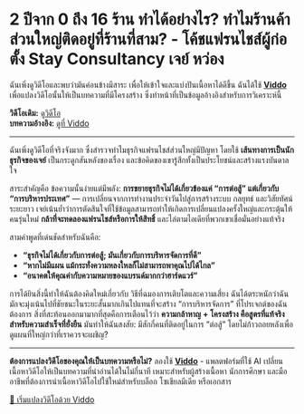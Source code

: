 # 2 ปีจาก 0 ถึง 16 ร้าน ทำได้อย่างไร? ทำไมร้านค้าส่วนใหญ่ติดอยู่ที่ร้านที่สาม? - โค้ชแฟรนไชส์ผู้ก่อตั้ง Stay Consultancy เจย์ หว่อง

ฉันเพิ่งดูวิดีโอและพบว่ามันค่อนข้างมีสาระ เพื่อให้เข้าใจและแบ่งปันเนื้อหาได้ดีขึ้น ฉันได้ใช้ **[Viddo](https://viddo.pro/)** เพื่อแปลงวิดีโอนั้นให้เป็นบทความที่มีโครงสร้าง ซึ่งทำหน้าที่เป็นข้อมูลอ้างอิงสำหรับการวิเคราะห์นี้

**วิดีโอเดิม:** [ดูวิดีโอ](https://www.youtube.com/watch?v=1imQyLqFP2o)  
**บทความอ้างอิง:** [ดูที่ Viddo](https://viddo.pro/zh/video-result/2717512d-aba4-471f-9987-c53abd30afb8)

---

ฉันเพิ่งดูวิดีโอที่จริงจังมาก ซึ่งสำรวจทำไมธุรกิจแฟรนไชส์ส่วนใหญ่มีปัญหา โดยใช้ **เส้นทางการเป็นนักธุรกิจของเจย์** เป็นกระดูกสันหลังของเรื่อง และข้อคิดของเขารู้สึกทั้งเป็นประโยชน์และสร้างแรงบันดาลใจ

สาระสำคัญคือ ข้อความนั้นง่ายแต่มีพลัง: **การขยายธุรกิจไม่ได้เกี่ยวข้องแค่ “การต่อสู้” แต่เกี่ยวกับ “การบริหารประเทศ”** — การเปลี่ยนจากการทำงานประจำวันไปสู่การสร้างระบบ กลยุทธ์ และวิสัยทัศน์ระยะยาว เจย์เน้นย้ำว่าการตัดสินใจที่ใช้ข้อมูลสามารถทำให้เกิดการเปลี่ยนแปลงครั้งใหญ่และกระตุ้นให้คนรุ่นใหม่ **กล้าที่จะทดลองแฟรนไชส์หรือการให้สิทธิ์** และไล่ตามไอเดียที่พวกเขาเชื่อมั่นอย่างแท้จริง

สามคำพูดที่เด่นชัดสำหรับฉันคือ:  
- **“ธุรกิจไม่ได้เกี่ยวกับการต่อสู้; มันเกี่ยวกับการบริหารจัดการที่ดี”**  
- **“หากไม่มีแผน แม้กระทั่งความหลงใหลก็ไม่สามารถพาคุณไปได้ไกล”**  
- **“อนาคตให้คุณค่ากับความหมายของแบรนด์มากกว่าฮาร์ดแวร์”**

การได้ยินสิ่งนี้ทำให้ฉันต้องคิดใหม่เกี่ยวกับ วิธีที่ฉมองการเติบโตและความเสี่ยง ฉันได้ตระหนักว่าฉันมักจะมุ่งเน้นไปที่ชัยชนะในระยะสั้นมากเกินไปแทนที่จะสร้าง “การบริหารจัดการ” ที่โปรเจกต์ของฉันต้องการ สิ่งที่สะท้อนออกมามากที่สุดคือการเตือนไว้ว่า **ความกล้าหาญ + โครงสร้าง คือสูตรที่แท้จริงสำหรับความสำเร็จที่ยั่งยืน** มันทำให้ฉันสงสัย: มีสักกี่คนที่ติดอยู่ในการ “ต่อสู้” โดยไม่ก้าวถอยหลังเพื่อดูแผนที่ใหญ่กว่าที่เราควรจะเผชิญ?

---

**ต้องการแปลงวิดีโอของคุณให้เป็นบทความหรือไม่?** ลองใช้ **[Viddo](https://viddo.pro/)** - แพลตฟอร์มที่ใช้ AI เปลี่ยนเนื้อหาวิดีโอให้เป็นบทความที่น่าอ่านได้ในไม่กี่นาที เหมาะสำหรับผู้สร้างเนื้อหา นักการศึกษา และมืออาชีพที่ต้องการนำเนื้อหาวิดีโอไปใช้ใหม่สำหรับบล็อก โซเชียลมีเดีย หรือเอกสาร

[🚀 เริ่มแปลงวิดีโอด้วย Viddo](https://viddo.pro/)